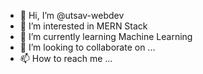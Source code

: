 - 👋 Hi, I’m @utsav-webdev
- 👀 I’m interested in MERN Stack
- 🌱 I’m currently learning Machine Learning
- 💞️ I’m looking to collaborate on ...
- 📫 How to reach me ...

<!---
utsav-webdev/utsav-webdev is a ✨ special ✨ repository because its `README.md` (this file) appears on your GitHub profile.
You can click the Preview link to take a look at your changes.
--->
